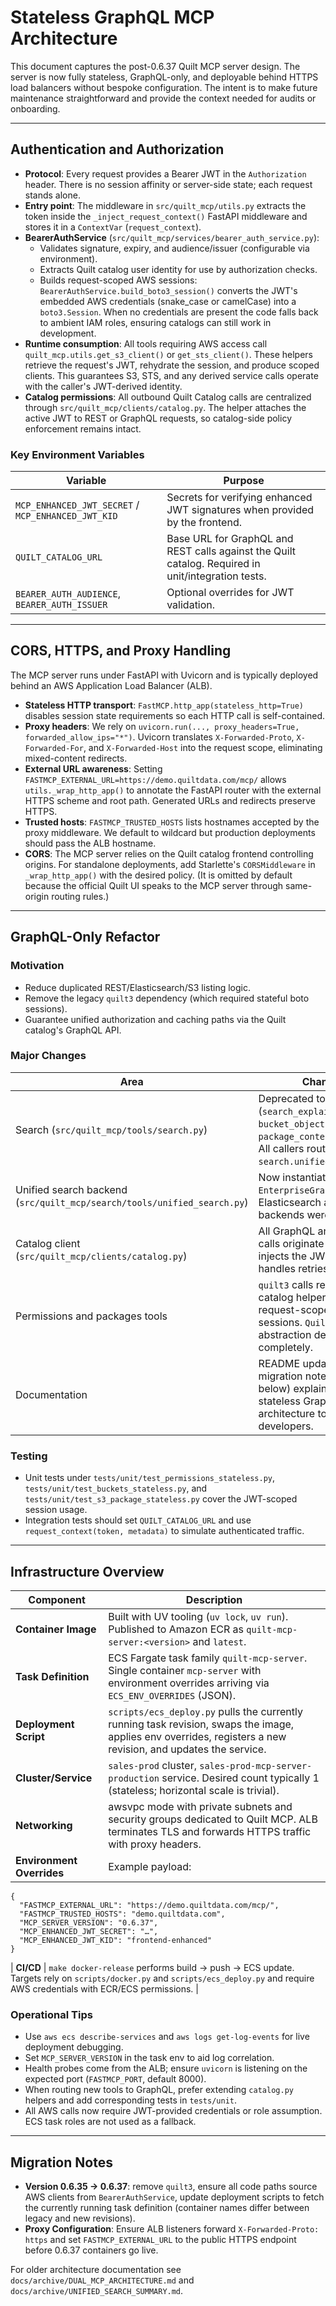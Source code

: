 # Stateless GraphQL MCP Architecture

This document captures the post-0.6.37 Quilt MCP server design. The server is now fully stateless, GraphQL-only, and deployable behind HTTPS load balancers without bespoke configuration. The intent is to make future maintenance straightforward and provide the context needed for audits or onboarding.

---

## Authentication and Authorization

- **Protocol**: Every request provides a Bearer JWT in the `Authorization` header. There is no session affinity or server-side state; each request stands alone.
- **Entry point**: The middleware in `src/quilt_mcp/utils.py` extracts the token inside the `_inject_request_context()` FastAPI middleware and stores it in a `ContextVar` (`request_context`).
- **BearerAuthService** (`src/quilt_mcp/services/bearer_auth_service.py`):
  - Validates signature, expiry, and audience/issuer (configurable via environment).
  - Extracts Quilt catalog user identity for use by authorization checks.
  - Builds request-scoped AWS sessions: `BearerAuthService.build_boto3_session()` converts the JWT's embedded AWS credentials (snake_case or camelCase) into a `boto3.Session`. When no credentials are present the code falls back to ambient IAM roles, ensuring catalogs can still work in development.
- **Runtime consumption**: All tools requiring AWS access call `quilt_mcp.utils.get_s3_client()` or `get_sts_client()`. These helpers retrieve the request's JWT, rehydrate the session, and produce scoped clients. This guarantees S3, STS, and any derived service calls operate with the caller's JWT-derived identity.
- **Catalog permissions**: All outbound Quilt Catalog calls are centralized through `src/quilt_mcp/clients/catalog.py`. The helper attaches the active JWT to REST or GraphQL requests, so catalog-side policy enforcement remains intact.

### Key Environment Variables

| Variable | Purpose |
| --- | --- |
| `MCP_ENHANCED_JWT_SECRET` / `MCP_ENHANCED_JWT_KID` | Secrets for verifying enhanced JWT signatures when provided by the frontend. |
| `QUILT_CATALOG_URL` | Base URL for GraphQL and REST calls against the Quilt catalog. Required in unit/integration tests. |
| `BEARER_AUTH_AUDIENCE`, `BEARER_AUTH_ISSUER` | Optional overrides for JWT validation. |

---

## CORS, HTTPS, and Proxy Handling

The MCP server runs under FastAPI with Uvicorn and is typically deployed behind an AWS Application Load Balancer (ALB).

- **Stateless HTTP transport**: `FastMCP.http_app(stateless_http=True)` disables session state requirements so each HTTP call is self-contained.
- **Proxy headers**: We rely on `uvicorn.run(..., proxy_headers=True, forwarded_allow_ips="*")`. Uvicorn translates `X-Forwarded-Proto`, `X-Forwarded-For`, and `X-Forwarded-Host` into the request scope, eliminating mixed-content redirects.
- **External URL awareness**: Setting `FASTMCP_EXTERNAL_URL=https://demo.quiltdata.com/mcp/` allows `utils._wrap_http_app()` to annotate the FastAPI router with the external HTTPS scheme and root path. Generated URLs and redirects preserve HTTPS.
- **Trusted hosts**: `FASTMCP_TRUSTED_HOSTS` lists hostnames accepted by the proxy middleware. We default to wildcard but production deployments should pass the ALB hostname.
- **CORS**: The MCP server relies on the Quilt catalog frontend controlling origins. For standalone deployments, add Starlette's `CORSMiddleware` in `_wrap_http_app()` with the desired policy. (It is omitted by default because the official Quilt UI speaks to the MCP server through same-origin routing rules.)

---

## GraphQL-Only Refactor

### Motivation

- Reduce duplicated REST/Elasticsearch/S3 listing logic.
- Remove the legacy `quilt3` dependency (which required stateful boto sessions).
- Guarantee unified authorization and caching paths via the Quilt catalog's GraphQL API.

### Major Changes

| Area | Change |
| --- | --- |
| Search (`src/quilt_mcp/tools/search.py`) | Deprecated tool variants (`search_explain`, `bucket_objects_search`, `package_contents_search`). All callers route through `search.unified_search`. |
| Unified search backend (`src/quilt_mcp/search/tools/unified_search.py`) | Now instantiates only `EnterpriseGraphQLBackend`; Elasticsearch and S3 backends were removed. |
| Catalog client (`src/quilt_mcp/clients/catalog.py`) | All GraphQL and REST calls originate here; it injects the JWT and handles retries. |
| Permissions and packages tools | `quilt3` calls replaced with catalog helpers or request-scoped boto sessions. `QuiltService` abstraction deleted completely. |
| Documentation | README updates and new migration notes (see below) explain the stateless GraphQL architecture to users and developers. |

### Testing

- Unit tests under `tests/unit/test_permissions_stateless.py`, `tests/unit/test_buckets_stateless.py`, and `tests/unit/test_s3_package_stateless.py` cover the JWT-scoped session usage.
- Integration tests should set `QUILT_CATALOG_URL` and use `request_context(token, metadata)` to simulate authenticated traffic.

---

## Infrastructure Overview

| Component | Description |
| --- | --- |
| **Container Image** | Built with UV tooling (`uv lock`, `uv run`). Published to Amazon ECR as `quilt-mcp-server:<version>` and `latest`. |
| **Task Definition** | ECS Fargate task family `quilt-mcp-server`. Single container `mcp-server` with environment overrides arriving via `ECS_ENV_OVERRIDES` (JSON). |
| **Deployment Script** | `scripts/ecs_deploy.py` pulls the currently running task revision, swaps the image, applies env overrides, registers a new revision, and updates the service. |
| **Cluster/Service** | `sales-prod` cluster, `sales-prod-mcp-server-production` service. Desired count typically 1 (stateless; horizontal scale is trivial). |
| **Networking** | awsvpc mode with private subnets and security groups dedicated to Quilt MCP. ALB terminates TLS and forwards HTTPS traffic with proxy headers. |
| **Environment Overrides** | Example payload:
```
{
  "FASTMCP_EXTERNAL_URL": "https://demo.quiltdata.com/mcp/",
  "FASTMCP_TRUSTED_HOSTS": "demo.quiltdata.com",
  "MCP_SERVER_VERSION": "0.6.37",
  "MCP_ENHANCED_JWT_SECRET": "…",
  "MCP_ENHANCED_JWT_KID": "frontend-enhanced"
}
```
| **CI/CD** | `make docker-release` performs build → push → ECS update. Targets rely on `scripts/docker.py` and `scripts/ecs_deploy.py` and require AWS credentials with ECR/ECS permissions. |

### Operational Tips

- Use `aws ecs describe-services` and `aws logs get-log-events` for live deployment debugging.
- Set `MCP_SERVER_VERSION` in the task env to aid log correlation.
- Health probes come from the ALB; ensure `uvicorn` is listening on the expected port (`FASTMCP_PORT`, default 8000).
- When routing new tools to GraphQL, prefer extending `catalog.py` helpers and add corresponding tests in `tests/unit`.
- All AWS calls now require JWT-provided credentials or role assumption. ECS task roles are not used as a fallback.

---

## Migration Notes

- **Version 0.6.35 → 0.6.37**: remove `quilt3`, ensure all code paths source AWS clients from `BearerAuthService`, update deployment scripts to fetch the currently running task definition (container names differ between legacy and new revisions).
- **Proxy Configuration**: Ensure ALB listeners forward `X-Forwarded-Proto: https` and set `FASTMCP_EXTERNAL_URL` to the public HTTPS endpoint before 0.6.37 containers go live.

For older architecture documentation see `docs/archive/DUAL_MCP_ARCHITECTURE.md` and `docs/archive/UNIFIED_SEARCH_SUMMARY.md`.



